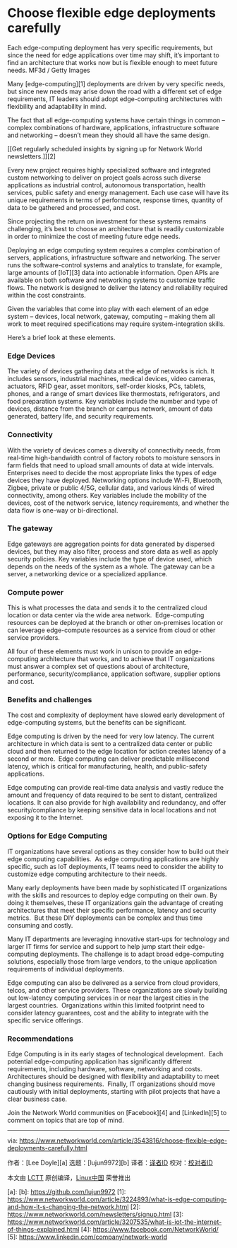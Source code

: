 [#]: collector: (lujun9972)
[#]: translator: ( )
[#]: reviewer: ( )
[#]: publisher: ( )
[#]: url: ( )
[#]: subject: (Choose flexible edge deployments carefully)
[#]: via: (https://www.networkworld.com/article/3543816/choose-flexible-edge-deployments-carefully.html)
[#]: author: (Lee Doyle )

Choose flexible edge deployments carefully
======
Each edge-computing deployment has very specific requirements, but since the need for edge applications over time may shift, it’s important to find an architecture that works now but is flexible enough to meet future needs.
MF3d / Getty Images

Many [edge-computing][1] deployments are driven by very specific needs, but since new needs may arise down the road with a different set of edge requirements, IT leaders should adopt edge-computing architectures with flexibility and adaptability in mind.

The fact that all edge-computing systems have certain things in common – complex combinations of hardware, applications, infrastructure software and networking – doesn’t mean they should all have the same design.

[[Get regularly scheduled insights by signing up for Network World newsletters.]][2]

Every new project requires highly specialized software and integrated custom networking to deliver on project goals across such diverse applications as industrial control, autonomous transportation, health services, public safety and energy management. Each use case will have its unique requirements in terms of performance, response times, quantity of data to be gathered and processed, and cost.

Since projecting the return on investment for these systems remains challenging, it’s best to choose an architecture that is readily customizable in order to minimize the cost of meeting future edge needs.

Deploying an edge computing system requires a complex combination of servers, applications, infrastructure software and networking. The server runs the software-control systems and analytics to translate, for example, large amounts of [IoT][3] data into actionable information. Open APIs are available on both software and networking systems to customize traffic flows. The network is designed to deliver the latency and reliability required within the cost constraints. 

Given the variables that come into play with each element of an edge system – devices, local network, gateway, computing – making them all work to meet required specifications may require system-integration skills.

Here’s a brief look at these elements.

### Edge Devices

The variety of devices gathering data at the edge of networks is rich. It includes sensors, industrial machines, medical devices, video cameras, actuators, RFID gear, asset monitors, self-order kiosks, PCs, tablets, phones, and a range of smart devices like thermostats, refrigerators, and food preparation systems. Key variables include the number and type of devices, distance from the branch or campus network, amount of data generated, battery life, and security requirements.

### Connectivity

With the variety of devices comes a diversity of connectivity needs, from real-time high-bandwidth control of factory robots to moisture sensors in farm fields that need to upload small amounts of data at wide intervals. Enterprises need to decide the most appropriate links the types of edge devices they have deployed. Networking options include Wi-Fi, Bluetooth, Zigbee, private or public 4/5G, cellular data, and various kinds of wired connectivity, among others. Key variables include the mobility of the devices, cost of the network service, latency requirements, and whether the data flow is one-way or bi-directional.

### The gateway

Edge gateways are aggregation points for data generated by dispersed devices, but they may also filter, process and store data as well as apply security policies. Key variables include the type of device used, which depends on the needs of the system as a whole. The gateway can be a server, a networking device or a specialized appliance.

### Compute power

This is what processes the data and sends it to the centralized cloud location or data center via the wide area network.  Edge-computing resources can be deployed at the branch or other on-premises location or can leverage edge-compute resources as a service from cloud or other service providers.

All four of these elements must work in unison to provide an edge-computing architecture that works, and to achieve that IT organizations must answer a complex set of questions about of architecture, performance, security/compliance, application software, supplier options and cost.

### Benefits and challenges

The cost and complexity of deployment have slowed early development of edge-computing systems, but the benefits can be significant.

Edge computing is driven by the need for very low latency. The current architecture in which data is sent to a centralized data center or public cloud and then returned to the edge location for action creates latency of a second or more.  Edge computing can deliver predictable millisecond latency, which is critical for manufacturing, health, and public-safety applications. 

Edge computing can provide real-time data analysis and vastly reduce the amount and frequency of data required to be sent to distant, centralized locations. It can also provide for high availability and redundancy, and offer security/compliance by keeping sensitive data in local locations and not exposing it to the Internet.

### Options for Edge Computing

IT organizations have several options as they consider how to build out their edge computing capabilities.  As edge computing applications are highly specific, such as IoT deployments, IT teams need to consider the ability to customize edge computing architecture to their needs.

Many early deployments have been made by sophisticated IT organizations with the skills and resources to deploy edge computing on their own. By doing it themselves, these IT organizations gain the advantage of creating architectures that meet their specific performance, latency and security metrics.  But these DIY deployments can be complex and thus time consuming and costly.

Many IT departments are leveraging innovative start-ups for technology and larger IT firms for service and support to help jump start their edge-computing deployments. The challenge is to adapt broad edge-computing solutions, especially those from large vendors, to the unique application requirements of individual deployments.

Edge computing can also be delivered as a service from cloud providers, telcos, and other service providers. These organizations are slowly building out low-latency computing services in or near the largest cities in the largest countries.  Organizations within this limited footprint need to consider latency guarantees, cost and the ability to integrate with the specific service offerings.

### Recommendations

Edge Computing is in its early stages of technological development.  Each potential edge-computing application has significantly different requirements, including hardware, software, networking and costs. Architectures should be designed with flexibility and adaptability to meet changing business requirements.  Finally, IT organizations should move cautiously with initial deployments, starting with pilot projects that have a clear business case.

Join the Network World communities on [Facebook][4] and [LinkedIn][5] to comment on topics that are top of mind.

--------------------------------------------------------------------------------

via: https://www.networkworld.com/article/3543816/choose-flexible-edge-deployments-carefully.html

作者：[Lee Doyle][a]
选题：[lujun9972][b]
译者：[译者ID](https://github.com/译者ID)
校对：[校对者ID](https://github.com/校对者ID)

本文由 [LCTT](https://github.com/LCTT/TranslateProject) 原创编译，[Linux中国](https://linux.cn/) 荣誉推出

[a]: 
[b]: https://github.com/lujun9972
[1]: https://www.networkworld.com/article/3224893/what-is-edge-computing-and-how-it-s-changing-the-network.html
[2]: https://www.networkworld.com/newsletters/signup.html
[3]: https://www.networkworld.com/article/3207535/what-is-iot-the-internet-of-things-explained.html
[4]: https://www.facebook.com/NetworkWorld/
[5]: https://www.linkedin.com/company/network-world
